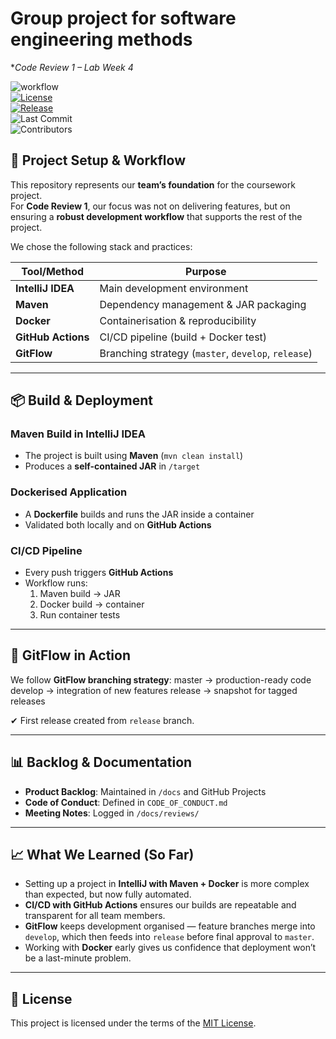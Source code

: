 # Group project for software engineering methods<br>
**Code Review 1 – Lab Week 4*


![workflow](https://github.com/IslaMThompson/Group-Repository/actions/workflows/main.yml/badge.svg)  
[![License](https://img.shields.io/github/license/IslaMThompson/Group-Repository.svg?style=flat-square)](https://github.com/IslaMThompson/Group-Repository/blob/master/LICENSE)  
[![Release](https://img.shields.io/github/v/release/IslaMThompson/Group-Repository?style=flat-square&color=brightgreen)](https://github.com/IslaMThompson/Group-Repository/releases)  
![Last Commit](https://img.shields.io/github/last-commit/IslaMThompson/Group-Repository?style=flat-square)  
![Contributors](https://img.shields.io/github/contributors/IslaMThompson/Group-Repository?style=flat-square)


## 🚀 Project Setup & Workflow

This repository represents our **team’s foundation** for the coursework project.  
For **Code Review 1**, our focus was not on delivering features, but on ensuring a **robust development workflow** that supports the rest of the project.

We chose the following stack and practices:

| Tool/Method      | Purpose |
|------------------|---------|
| **IntelliJ IDEA** | Main development environment |
| **Maven**        | Dependency management & JAR packaging |
| **Docker**       | Containerisation & reproducibility |
| **GitHub Actions** | CI/CD pipeline (build + Docker test) |
| **GitFlow**      | Branching strategy (`master`, `develop`, `release`) |

---

## 📦 Build & Deployment

### Maven Build in IntelliJ IDEA
- The project is built using **Maven** (`mvn clean install`)
- Produces a **self-contained JAR** in `/target`

### Dockerised Application
- A **Dockerfile** builds and runs the JAR inside a container
- Validated both locally and on **GitHub Actions**

### CI/CD Pipeline
- Every push triggers **GitHub Actions**
- Workflow runs:
    1. Maven build → JAR
    2. Docker build → container
    3. Run container tests

---

## 🔀 GitFlow in Action

We follow **GitFlow branching strategy**:
master → production-ready code
develop → integration of new features
release → snapshot for tagged releases


✔ First release created from `release` branch.

---

## 📊 Backlog & Documentation

- **Product Backlog**: Maintained in `/docs` and GitHub Projects
- **Code of Conduct**: Defined in `CODE_OF_CONDUCT.md`
- **Meeting Notes**: Logged in `/docs/reviews/`

---

## 📈 What We Learned (So Far)

- Setting up a project in **IntelliJ with Maven + Docker** is more complex than expected, but now fully automated.
- **CI/CD with GitHub Actions** ensures our builds are repeatable and transparent for all team members.
- **GitFlow** keeps development organised — feature branches merge into `develop`, which then feeds into `release` before final approval to `master`.
- Working with **Docker** early gives us confidence that deployment won’t be a last-minute problem.

---

## 📄 License

This project is licensed under the terms of the [MIT License](LICENSE).  
